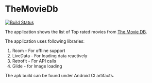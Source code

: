 # TheMovieDb
[![Build Status](https://github.com/ashish1m/TheMovieDb/workflows/Android%20CI/badge.svg)](https://github.com/ashish1m/TheMovieDb/actions)

The application shows the list of Top rated movies from [The Movie DB](https://www.themoviedb.org).

The application uses following libraries:
1. Room - For offline support
2. LiveData - For loading data reactively
3. Retrofit - For API calls
4. Glide - for Image loading

The apk build can be found under Android CI artifacts.
